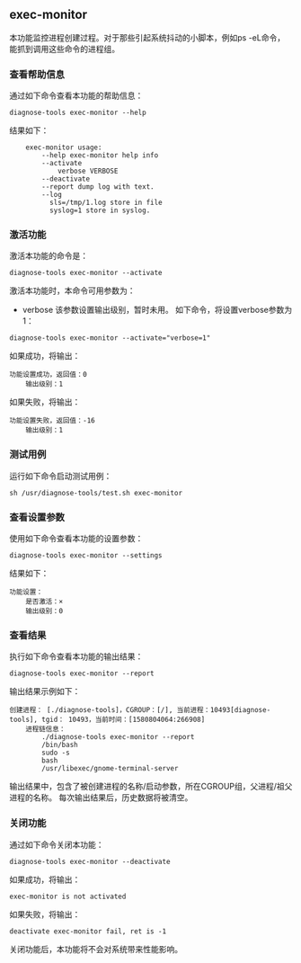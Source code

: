 ##  exec-monitor
本功能监控进程创建过程。对于那些引起系统抖动的小脚本，例如ps -eL命令，能抓到调用这些命令的进程组。
###  查看帮助信息
通过如下命令查看本功能的帮助信息：
```
diagnose-tools exec-monitor --help
```
结果如下：
```
    exec-monitor usage:
        --help exec-monitor help info
        --activate
            verbose VERBOSE
        --deactivate
        --report dump log with text.
        --log
          sls=/tmp/1.log store in file
          syslog=1 store in syslog.
```
###  激活功能
激活本功能的命令是：
```
diagnose-tools exec-monitor --activate
```
激活本功能时，本命令可用参数为：
* verbose 该参数设置输出级别，暂时未用。
如下命令，将设置verbose参数为1：
```
diagnose-tools exec-monitor --activate="verbose=1"
```
如果成功，将输出：
```
功能设置成功，返回值：0
    输出级别：1
```
如果失败，将输出：
```
功能设置失败，返回值：-16
    输出级别：1
```
###  测试用例
运行如下命令启动测试用例：
```
sh /usr/diagnose-tools/test.sh exec-monitor
```
###  查看设置参数
使用如下命令查看本功能的设置参数：
```
diagnose-tools exec-monitor --settings
```
结果如下：
```
功能设置：
    是否激活：×
    输出级别：0
```
### 查看结果
执行如下命令查看本功能的输出结果：
```
diagnose-tools exec-monitor --report
```
输出结果示例如下：
```
创建进程： [./diagnose-tools]，CGROUP：[/], 当前进程：10493[diagnose-tools], tgid： 10493，当前时间：[1580804064:266908]
    进程链信息：
        ./diagnose-tools exec-monitor --report 
        /bin/bash 
        sudo -s 
        bash 
        /usr/libexec/gnome-terminal-server 
```
输出结果中，包含了被创建进程的名称/启动参数，所在CGROUP组，父进程/祖父进程的名称。
每次输出结果后，历史数据将被清空。
### 关闭功能
通过如下命令关闭本功能：
```
diagnose-tools exec-monitor --deactivate
```
如果成功，将输出：
```
exec-monitor is not activated
```
如果失败，将输出：
```
deactivate exec-monitor fail, ret is -1
```
关闭功能后，本功能将不会对系统带来性能影响。
